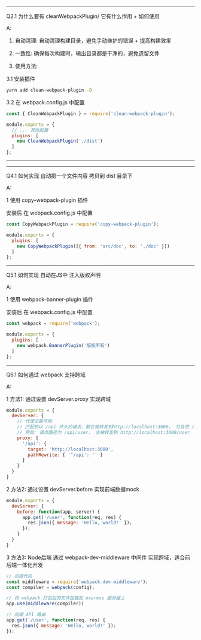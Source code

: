 
------------------------------------------------------------------
Q2.1 为什么要有 cleanWebpackPlugin/ 它有什么作用 + 如何使用

A: <br/>
1. 自动清理: 自动清理构建目录，避免手动维护的错误 + 提高构建效率

2. 一致性: 确保每次构建时，输出目录都是干净的，避免遗留文件

3. 使用方法:

3.1 安装插件 <br/>
```bash
yarn add clean-webpack-plugin -D
```

3.2 在 webpack.config.js 中配置

```javascript
const { CleanWebpackPlugin } = require('clean-webpack-plugin');

module.exports = {
  // ... 其他配置
  plugins: [
    new CleanWebpackPlugin('./dist')
  ]
};
```


------------------------------------------------------------------



------------------------------------------------------------------
Q4.1 如何实现 自动把一个文件内容 拷贝到 dist 目录下

A: <br/>

1 使用 copy-webpack-plugin 插件

安装后 在 webpack.config.js 中配置

```js
const CopyWebpackPlugin = require('copy-webpack-plugin');

module.exports = {
  plugins: [
    new CopyWebpackPlugin([{ from: 'src/doc', to: './doc' }])
  ]
};
```

------------------------------------------------------------------
Q5.1 如何实现 自动在JS中 注入版权声明

A: <br/>

1 使用 webpack-banner-plugin 插件

安装后 在 webpack.config.js 中配置

```js
const webpack = require('webpack');

module.exports = {
  plugins: [
    new webpack.BannerPlugin('版权所有')
  ]
};
```


------------------------------------------------------------------
Q6.1 如何通过 webpack 支持跨域

A: <br/>

1 方法1: 通过设置 devServer.proxy 实现跨域

```js
module.exports = {
  devServer: {
    // 代理设置作用:
    // 匹配到以 /api 开头的请求，都会被转发到http://localhost:3000， 并且把 /api 替换为空
    // 例如: 请求路径为 /api/user， 会被转发到 http://localhost:3000/user
    proxy: {
      '/api': {
        target: 'http://localhost:3000',
        pathRewrite: { '^/api': '' }
      }
    }
  }
}
```

2 方法2: 通过设置 devServer.before 实现前端数据mock

```js
module.exports = {
  devServer: {
    before: function(app, server) {
      app.get('/user', function(req, res) {
        res.json({ message: 'Hello, world!' });
      });
    }
  }
}
```

3 方法3: Node后端 通过 webpack-dev-middleware 中间件 实现跨域，适合前后端一体化开发

```js
// 后端代码
const middleware = require('webpack-dev-middleware');
const compiler = webpack(config);

// 将 webpack 打包后的文件挂载到 express 服务器上
app.use(middleware(compiler))

// 后端 API 路由
app.get('/user', function(req, res) {
  res.json({ message: 'Hello, world!' });
});
```